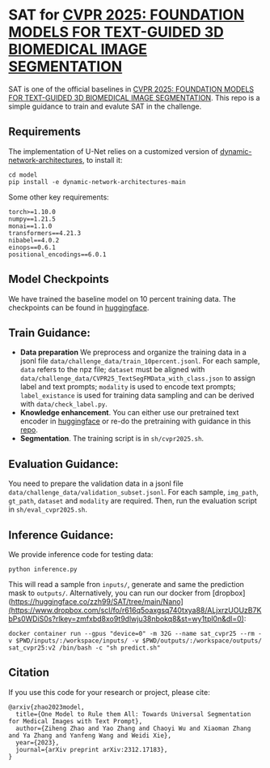 # SAT for [CVPR 2025: FOUNDATION MODELS FOR TEXT-GUIDED 3D BIOMEDICAL IMAGE SEGMENTATION](https://www.codabench.org/competitions/5651/)

SAT is one of the official baselines in [CVPR 2025: FOUNDATION MODELS FOR TEXT-GUIDED 3D BIOMEDICAL IMAGE SEGMENTATION](https://www.codabench.org/competitions/5651/). This repo is a simple guidance to train and evalute SAT in the challenge.

## Requirements
The implementation of U-Net relies on a customized version of [dynamic-network-architectures](https://github.com/MIC-DKFZ/dynamic-network-architectures), to install it:
```
cd model
pip install -e dynamic-network-architectures-main
```

Some other key requirements:
```
torch>=1.10.0
numpy==1.21.5
monai==1.1.0 
transformers==4.21.3
nibabel==4.0.2
einops==0.6.1
positional_encodings==6.0.1
```

## Model Checkpoints
We have trained the baseline model on 10 percent training data. The checkpoints can be found in [huggingface](https://huggingface.co/zzh99/SAT/tree/main/Nano).

## Train Guidance:
- **Data preparation** We preprocess and organize the training data in a jsonl file `data/challenge_data/train_10percent.jsonl`. For each sample, `data` refers to the npz file; `dataset` must be aligned with `data/challenge_data/CVPR25_TextSegFMData_with_class.json` to assign label and text prompts; `modality` is used to encode text prompts; `label_existance` is used for training data sampling and can be derived with `data/check_label.py`.
- **Knowledge enhancement**. You can either use our pretrained text encoder in [huggingface](https://huggingface.co/zzh99/SAT/tree/main/Pretrain) or re-do the pretraining with guidance in this [repo](https://github.com/zhaoziheng/SAT-Pretrain/tree/master).
- **Segmentation**. The training script is in `sh/cvpr2025.sh`.

## Evaluation Guidance:
You need to prepare the validation data in a jsonl file `data/challenge_data/validation_subset.jsonl`. For each sample, `img_path`, `gt_path`, `dataset` and `modality` are required. Then, run the evaluation script in `sh/eval_cvpr2025.sh`.

## Inference Guidance:
We provide inference code for testing data:
```
python inference.py
```
This will read a sample fron `inputs/`, generate and same the prediction mask to `outputs/`. 
Alternatively, you can run our docker from [dropbox](https://huggingface.co/zzh99/SAT/tree/main/Nano](https://www.dropbox.com/scl/fo/r616q5oaxgsq740txya88/ALjxrzUOUzB7KbPs0WDiS0s?rlkey=zmfxbd8xo9t9dlwju38nbokq8&st=wy1tpl0n&dl=0):
```
docker container run --gpus "device=0" -m 32G --name sat_cvpr25 --rm -v $PWD/inputs/:/workspace/inputs/ -v $PWD/outputs/:/workspace/outputs/ sat_cvpr25:v2 /bin/bash -c "sh predict.sh"
```

## Citation
If you use this code for your research or project, please cite:
```
@arxiv{zhao2023model,
  title={One Model to Rule them All: Towards Universal Segmentation for Medical Images with Text Prompt}, 
  author={Ziheng Zhao and Yao Zhang and Chaoyi Wu and Xiaoman Zhang and Ya Zhang and Yanfeng Wang and Weidi Xie},
  year={2023},
  journal={arXiv preprint arXiv:2312.17183},
}
```
